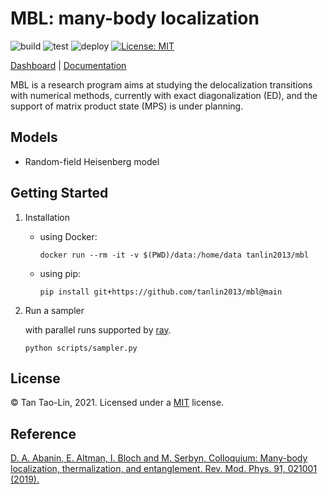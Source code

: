 # MBL: many-body localization
![build](https://github.com/tanlin2013/mbl/actions/workflows/build.yml/badge.svg)
![test](https://github.com/tanlin2013/mbl/actions/workflows/test.yml/badge.svg)
![deploy](https://github.com/tanlin2013/mbl/actions/workflows/deploy.yml/badge.svg)
[![License: MIT](https://img.shields.io/badge/License-MIT-yellow.svg)](https://opensource.org/licenses/MIT)

[Dashboard](https://streamlit-mbl.herokuapp.com/) |
[Documentation]()

MBL is a research program aims at studying the delocalization transitions with numerical methods,
currently with exact diagonalization (ED),
and the support of matrix product state (MPS) is under planning.  

Models
-------
* Random-field Heisenberg model

Getting Started
-------

1. Installation
   
    * using Docker:
        ```
        docker run --rm -it -v $(PWD)/data:/home/data tanlin2013/mbl
        ```
    * using pip:
        ```
        pip install git+https://github.com/tanlin2013/mbl@main
        ```

2. Run a sampler
   
    with parallel runs supported by [ray](https://ray.io/).
    
    ```
    python scripts/sampler.py
    ```

License
-------
© Tan Tao-Lin, 2021. Licensed under a [MIT](https://github.com/tanlin2013/mbl/master/LICENSE) license.

Reference
-------
[D. A. Abanin, E. Altman, I. Bloch and M. Serbyn, Colloquium: Many-body localization, thermalization, and entanglement. Rev. Mod. Phys. 91, 021001 (2019).](https://journals.aps.org/rmp/abstract/10.1103/RevModPhys.91.021001)